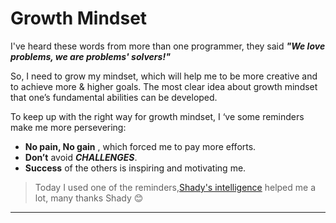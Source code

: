 
# **Growth Mindset**

I've heard these words from more than one programmer, they said ***"We love problems, we are problems' solvers!"***

So, I need to grow my mindset, which will help me to be more creative and to achieve more & higher goals. The most clear idea about growth mindset that one’s fundamental abilities can be developed.

To keep up with the right way for growth mindset, I ‘ve some reminders make me more persevering:

- **No pain, No gain** , which forced me to pay more efforts.
-  **Don’t** avoid ***CHALLENGES***.
-  **Success** of the others is inspiring and motivating me.

> Today I used one of the reminders,[Shady's intelligence](https://github.com/shadykh) helped me a lot, many thanks Shady 😊

***














